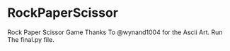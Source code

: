 # RockPaperScissor
Rock Paper Scissor Game
Thanks To @wynand1004 for the Ascii Art.
Run The final.py file.
